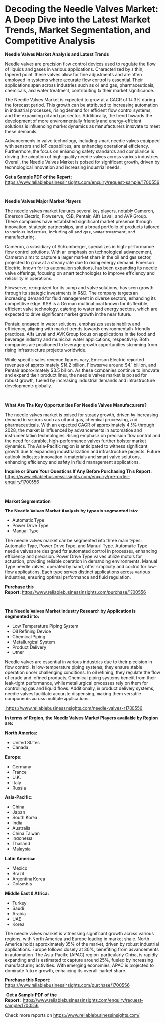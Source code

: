 <p><h1>Decoding the Needle Valves Market: A Deep Dive into the Latest Market Trends, Market Segmentation, and Competitive Analysis</h1></p><p><strong>Needle Valves Market Analysis and Latest Trends</strong></p>
<p><p>Needle valves are precision flow control devices used to regulate the flow of liquids and gases in various applications. Characterized by a thin, tapered point, these valves allow for fine adjustments and are often employed in systems where accurate flow control is essential. Their applications span across industries such as oil and gas, pharmaceuticals, chemicals, and water treatment, contributing to their market significance.</p><p>The Needle Valves Market is expected to grow at a CAGR of 14.3% during the forecast period. This growth can be attributed to increasing automation in industrial processes, rising demand for efficient flow control systems, and the expanding oil and gas sector. Additionally, the trend towards the development of more environmentally friendly and energy-efficient solutions is influencing market dynamics as manufacturers innovate to meet these demands.</p><p>Advancements in valve technology, including smart needle valves equipped with sensors and IoT capabilities, are enhancing operational efficiency. Furthermore, the focus on enhancing safety standards and compliance is driving the adoption of high-quality needle valves across various industries. Overall, the Needle Valves Market is poised for significant growth, driven by technological innovation and increasing industrial needs.</p></p>
<p><strong>Get a Sample PDF of the Report:&nbsp;</strong> <a href="https://www.reliablebusinessinsights.com/enquiry/request-sample/1700556?utm_campaign=3077&utm_medium=2&utm_source=Github&utm_content=ia&utm_term=10042025&utm_id=needle-valves">https://www.reliablebusinessinsights.com/enquiry/request-sample/1700556</a></p>
<p>&nbsp;</p>
<p><strong>Needle Valves Major Market Players</strong></p>
<p><p>The needle valves market features several key players, notably Cameron, Emerson Electric, Flowserve, KSB, Pentair, Alfa Laval, and AVK Group. These companies have established significant market presence through innovation, strategic partnerships, and a broad portfolio of products tailored to various industries, including oil and gas, water treatment, and manufacturing.</p><p>Cameron, a subsidiary of Schlumberger, specializes in high-performance flow control solutions. With an emphasis on technological advancement, Cameron aims to capture a larger market share in the oil and gas sector, projected to grow at a steady rate due to rising energy demand. Emerson Electric, known for its automation solutions, has been expanding its needle valve offerings, focusing on smart technologies to improve efficiency and reliability in operations.</p><p>Flowserve, recognized for its pump and valve solutions, has seen growth through its strategic investments in R&D. The company targets an increasing demand for fluid management in diverse sectors, enhancing its competitive edge. KSB is a German multinational known for its flexible, efficient valve technology, catering to water and energy sectors, which are expected to drive significant market growth in the near future.</p><p>Pentair, engaged in water solutions, emphasizes sustainability and efficiency, aligning with market trends towards environmentally friendly practices. Alfa Laval and AVK Group focus on applications in the food and beverage industry and municipal water applications, respectively. Both companies are positioned to leverage growth opportunities stemming from rising infrastructure projects worldwide.</p><p>While specific sales revenue figures vary, Emerson Electric reported revenues of approximately $18.2 billion, Flowserve around $4.1 billion, and Pentair approximately $3.5 billion. As these companies continue to innovate and expand their product lines, the needle valves market is poised for robust growth, fueled by increasing industrial demands and infrastructure developments globally.</p></p>
<p>&nbsp;</p>
<p><strong>What Are The Key Opportunities For Needle Valves Manufacturers?</strong></p>
<p><p>The needle valves market is poised for steady growth, driven by increasing demand in sectors such as oil and gas, chemical processing, and pharmaceuticals. With an expected CAGR of approximately 4.5% through 2028, the market is influenced by advancements in automation and instrumentation technologies. Rising emphasis on precision flow control and the need for durable, high-performance valves further bolster market dynamics. The Asia-Pacific region is anticipated to witness significant growth due to expanding industrialization and infrastructure projects. Future outlook indicates innovation in materials and smart valve solutions, enhancing efficiency and safety in fluid management applications.</p></p>
<p><strong>Inquire or Share Your Questions If Any Before Purchasing This Report:</strong> <a href="https://www.reliablebusinessinsights.com/enquiry/pre-order-enquiry/1700556?utm_campaign=3077&utm_medium=2&utm_source=Github&utm_content=ia&utm_term=10042025&utm_id=needle-valves">https://www.reliablebusinessinsights.com/enquiry/pre-order-enquiry/1700556</a></p>
<p>&nbsp;</p>
<p><strong>Market Segmentation</strong></p>
<p><strong>The Needle Valves Market Analysis by types is segmented into:</strong></p>
<p><ul><li>Automatic Type</li><li>Power Drive Type</li><li>Manual Type</li></ul></p>
<p><p>The needle valves market can be segmented into three main types: Automatic Type, Power Drive Type, and Manual Type. Automatic Type needle valves are designed for automated control in processes, enhancing efficiency and precision. Power Drive Type valves utilize motors for actuation, providing reliable operation in demanding environments. Manual Type needle valves, operated by hand, offer simplicity and control for low-flow applications. Each type serves distinct applications across various industries, ensuring optimal performance and fluid regulation.</p></p>
<p><strong>Purchase this Report:&nbsp;</strong><a href="https://www.reliablebusinessinsights.com/purchase/1700556?utm_campaign=3077&utm_medium=2&utm_source=Github&utm_content=ia&utm_term=10042025&utm_id=needle-valves">https://www.reliablebusinessinsights.com/purchase/1700556</a></p>
<p>&nbsp;</p>
<p><strong>The Needle Valves Market Industry Research by Application is segmented into:</strong></p>
<p><ul><li>Low Temperature Piping System</li><li>Oil Refining Device</li><li>Chemical Piping</li><li>Metallurgical System</li><li>Product Delivery</li><li>Other</li></ul></p>
<p><p>Needle valves are essential in various industries due to their precision in flow control. In low-temperature piping systems, they ensure stable operation under challenging conditions. In oil refining, they regulate the flow of crude and refined products. Chemical piping systems benefit from their leak-tight performance, while metallurgical processes rely on them for controlling gas and liquid flows. Additionally, in product delivery systems, needle valves facilitate accurate dispensing, making them versatile components across multiple applications.</p></p>
<p><a href="https://www.reliablebusinessinsights.com/needle-valves-r1700556?utm_campaign=3077&utm_medium=2&utm_source=Github&utm_content=ia&utm_term=10042025&utm_id=needle-valves">&nbsp;https://www.reliablebusinessinsights.com/needle-valves-r1700556</a></p>
<p><strong>In terms of Region, the Needle Valves Market Players available by Region are:</strong></p>
<p>
    <p> <strong> North America: </strong>
        <ul>
            <li>United States</li>
            <li>Canada</li>
        </ul>
        </p> 
    <p> <strong> Europe: </strong>
        <ul>
            <li>Germany</li>
            <li>France</li>
            <li>U.K.</li>
            <li>Italy</li>
            <li>Russia</li>
        </ul>
        </p> 
    <p> <strong> Asia-Pacific: </strong>
        <ul>
            <li>China</li>
            <li>Japan</li>
            <li>South Korea</li>
            <li>India</li>
            <li>Australia</li>
            <li>China Taiwan</li>
            <li>Indonesia</li>
            <li>Thailand</li>
            <li>Malaysia</li>
        </ul>
        </p> 
    <p> <strong> Latin America: </strong>
        <ul>
            <li>Mexico</li>
            <li>Brazil</li>
            <li>Argentina Korea</li>
            <li>Colombia</li>
        </ul>
        </p> 
    <p> <strong> Middle East & Africa: </strong>
        <ul>
            <li>Turkey</li>
            <li>Saudi</li>
            <li>Arabia</li>
            <li>UAE</li>
            <li>Korea</li>
        </ul>
    </p>
    </p>
<p><p>The needle valves market is witnessing significant growth across various regions, with North America and Europe leading in market share. North America holds approximately 35% of the market, driven by robust industrial applications. Europe follows closely at 30%, benefiting from advancements in automation. The Asia-Pacific (APAC) region, particularly China, is rapidly expanding and is estimated to capture around 25%, fueled by increasing manufacturing activities. With emerging economies, APAC is projected to dominate future growth, enhancing its overall market share.</p></p>
<p><strong>Purchase this Report: </strong><a href="https://www.reliablebusinessinsights.com/purchase/1700556?utm_campaign=3077&utm_medium=2&utm_source=Github&utm_content=ia&utm_term=10042025&utm_id=needle-valves">https://www.reliablebusinessinsights.com/purchase/1700556</a></p>
<p>&nbsp;<strong>Get a Sample PDF of the Report:&nbsp;&nbsp;</strong><a href="https://www.reliablebusinessinsights.com/enquiry/request-sample/1700556?utm_campaign=3077&utm_medium=2&utm_source=Github&utm_content=ia&utm_term=10042025&utm_id=needle-valves">https://www.reliablebusinessinsights.com/enquiry/request-sample/1700556</a></p>
<p><strong></strong></p>
<p>Check more reports on <a href="https://www.reliablebusinessinsights.com/?utm_campaign=3077&utm_medium=2&utm_source=Github&utm_content=ia&utm_term=10042025&utm_id=needle-valves">https://www.reliablebusinessinsights.com/</a></p>